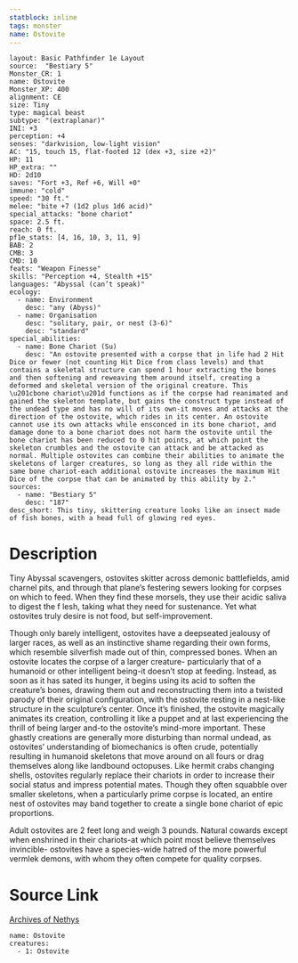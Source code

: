 ```yaml
---
statblock: inline
tags: monster
name: Ostovite
---
```

```statblock
layout: Basic Pathfinder 1e Layout
source:  "Bestiary 5"
Monster_CR: 1
name: Ostovite
Monster_XP: 400
alignment: CE
size: Tiny
type: magical beast
subtype: "(extraplanar)"
INI: +3
perception: +4
senses: "darkvision, low-light vision"
AC: "15, touch 15, flat-footed 12 (dex +3, size +2)"
HP: 11
HP_extra: ""
HD: 2d10
saves: "Fort +3, Ref +6, Will +0"
immune: "cold"
speed: "30 ft."
melee: "bite +7 (1d2 plus 1d6 acid)"
special_attacks: "bone chariot"
space: 2.5 ft.
reach: 0 ft.
pf1e_stats: [4, 16, 10, 3, 11, 9]
BAB: 2
CMB: 3
CMD: 10
feats: "Weapon Finesse"
skills: "Perception +4, Stealth +15"
languages: "Abyssal (can’t speak)"
ecology:
  - name: Environment
    desc: "any (Abyss)"
  - name: Organisation
    desc: "solitary, pair, or nest (3-6)"
    desc: "standard"
special_abilities:
  - name: Bone Chariot (Su)
    desc: "An ostovite presented with a corpse that in life had 2 Hit Dice or fewer (not counting Hit Dice from class levels) and that contains a skeletal structure can spend 1 hour extracting the bones and then softening and reweaving them around itself, creating a deformed and skeletal version of the original creature. This \u201cbone chariot\u201d functions as if the corpse had reanimated and gained the skeleton template, but gains the construct type instead of the undead type and has no will of its own-it moves and attacks at the direction of the ostovite, which rides in its center. An ostovite cannot use its own attacks while ensconced in its bone chariot, and damage done to a bone chariot does not harm the ostovite until the bone chariot has been reduced to 0 hit points, at which point the skeleton crumbles and the ostovite can attack and be attacked as normal. Multiple ostovites can combine their abilities to animate the skeletons of larger creatures, so long as they all ride within the same bone chariot-each additional ostovite increases the maximum Hit Dice of the corpse that can be animated by this ability by 2."
sources:
  - name: "Bestiary 5"
    desc: "187"
desc_short: This tiny, skittering creature looks like an insect made of fish bones, with a head full of glowing red eyes.
```
# Description
Tiny Abyssal scavengers, ostovites skitter across demonic battlefields, amid charnel pits, and through that plane’s festering sewers looking for corpses on which to feed. When they find these morsels, they use their acidic saliva to digest the f lesh, taking what they need for sustenance. Yet what ostovites truly desire is not food, but self-improvement.

 Though only barely intelligent, ostovites have a deepseated jealousy of larger races, as well as an instinctive shame regarding their own forms, which resemble silverfish made out of thin, compressed bones. When an ostovite locates the corpse of a larger creature- particularly that of a humanoid or other intelligent being-it doesn’t stop at feeding. Instead, as soon as it has sated its hunger, it begins using its acid to soften the creature’s bones, drawing them out and reconstructing them into a twisted parody of their original configuration, with the ostovite resting in a nest-like structure in the sculpture’s center. Once it’s finished, the ostovite magically animates its creation, controlling it like a puppet and at last experiencing the thrill of being larger and-to the ostovite’s mind-more important. These ghastly creations are generally more disturbing than normal undead, as ostovites’ understanding of biomechanics is often crude, potentially resulting in humanoid skeletons that move around on all fours or drag themselves along like landbound octopuses. Like hermit crabs changing shells, ostovites regularly replace their chariots in order to increase their social status and impress potential mates. Though they often squabble over smaller skeletons, when a particularly prime corpse is located, an entire nest of ostovites may band together to create a single bone chariot of epic proportions.

 Adult ostovites are 2 feet long and weigh 3 pounds. Natural cowards except when enshrined in their chariots-at which point most believe themselves invincible- ostovites have a species-wide hatred of the more powerful vermlek demons, with whom they often compete for quality corpses.
# Source Link
[Archives of Nethys](https://aonprd.com/MonsterDisplay.aspx?ItemName=Ostovite)
```encounter-table
name: Ostovite
creatures:
  - 1: Ostovite
```
